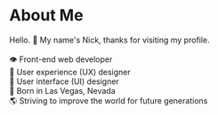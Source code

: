 # About Me
Hello. 👋 My name's Nick, thanks for visiting my profile.<br><br>
👁️ Front-end web developer<br>
👤 User experience (UX) designer<br>
🎨 User interface (UI) designer<br>
🎰 Born in Las Vegas, Nevada<br>
🌎 Striving to improve the world for future generations<br>
